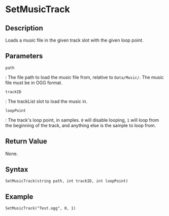 # SetMusicTrack

## Description
Loads a music file in the given track slot with the given loop point.

## Parameters
`path`

:   The file path to load the music file from, relative to `Data/Music/`. The music file must be in OGG format.

`trackID`

:   The trackList slot to load the music in.

`loopPoint`

:   The track's loop point, in samples. `0` will disable looping, `1` will loop from the beginning of the track, and anything else is the sample to loop from.

## Return Value
None.

## Syntax
```
SetMusicTrack(string path, int trackID, int loopPoint)
```

## Example
```
SetMusicTrack("Test.ogg", 0, 1)
```